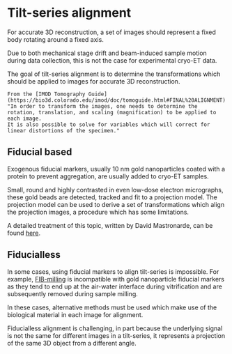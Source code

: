 # Tilt-series alignment

For accurate 3D reconstruction, a set of images should represent a fixed body rotating around a fixed axis.

Due to both mechanical stage drift and beam-induced sample motion during data collection, this is not the case 
for experimental cryo-ET data.

The goal of tilt-series alignment is to determine the transformations which should be applied to images for 
accurate 3D reconstruction.

```{note}
From the [IMOD Tomography Guide](https://bio3d.colorado.edu/imod/doc/tomoguide.html#FINAL%20ALIGNMENT)
"In order to transform the images, one needs to determine the 
rotation, translation, and scaling (magnification) to be applied to each image. 
It is also possible to solve for variables which will correct for linear distortions of the specimen."
```

## Fiducial based
Exogenous fiducial markers, usually 10 nm gold nanoparticles coated with a protein to prevent aggregation, are usually added to cryo-ET samples.

Small, round and highly contrasted in even low-dose electron micrographs, these gold beads are detected, tracked and fit to a projection model.
The projection model can be used to derive a set of transformations which align the projection images, a procedure which has some limitations.

A detailed treatment of this topic, written by David Mastronarde, can be found [here](https://doi.org/10.1007/978-0-387-69008-7_6).


## Fiducialless
In some cases, using fiducial markers to align tilt-series is impossible. For example, [FIB-milling]() is incompatible with gold nanoparticle fiducial markers as they tend to end up at the air-water interface during vitrification and are subsequently removed during sample milling.

In these cases, alternative methods must be used which make use of the biological material in each image for alignment.

Fiducialless alignment is challenging, in part because the underlying signal is not the same for different images in a tilt-series, 
it represents a projection of the same 3D object from a different angle.
